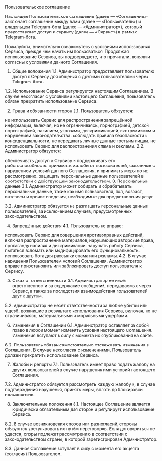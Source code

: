 Пользовательское соглашение

Настоящее Пользовательское соглашение (далее — «Соглашение») заключает соглашение между вами (далее — «Пользователь») и владельцем Telegram-бота (далее — «Администратор»), который предоставляет доступ к сервису (далее — «Сервис») в рамках Telegram-бота.

Пожалуйста, внимательно ознакомьтесь с условиями использования Сервиса, прежде чем начать им пользоваться. Продолжая использование Сервиса, вы подтверждаете, что прочитали, поняли и согласны с условиями данного Соглашения.

1. Общие положения
1.1. Администратор предоставляет пользователю доступ к Сервису для общения с другими пользователями через Telegram-бота.

1.2. Использование Сервиса регулируется настоящим Соглашением. В случае несогласия с условиями настоящего Соглашения, пользователь обязан прекратить использование Сервиса.

2. Права и обязанности сторон
2.1. Пользователь обязуется:

не использовать Сервис для распространения запрещённой информации, включая, но не ограничиваясь, порнографией, детской порнографией, насилием, угрозами, дискриминацией, экстремизмом и нарушением законодательства.
соблюдать правила безопасности и конфиденциальности, не передавать личные данные третьим лицам.
не использовать Сервис для распространения спама и рекламы.
2.2. Администратор обязуется:

обеспечивать доступ к Сервису и поддерживать его работоспособность.
принимать жалобы от пользователей, связанные с нарушением условий данного Соглашения, и принимать меры по их рассмотрению.
защищать персональные данные пользователей в соответствии с действующим законодательством.
3. Персональные данные
3.1. Администратор может собирать и обрабатывать персональные данные, такие как имя пользователя, пол, возраст, интересы и прочие сведения, необходимые для предоставления услуг.

3.2. Администратор обязуется не разглашать персональные данные пользователей, за исключением случаев, предусмотренных законодательством.

4. Запрещённые действия
4.1. Пользователь не вправе:

использовать Сервис для совершения противоправных действий, включая распространение материалов, нарушающих авторские права, пропаганду насилия и дискриминации.
нарушать работу Сервиса, пытаться взломать или модифицировать его функциональность.
использовать бота для рассылки спама или рекламы.
4.2. В случае нарушения Пользователем условий Соглашения, Администратор вправе приостановить или заблокировать доступ пользователя к Сервису.

5. Отказ от ответственности
5.1. Администратор не несёт ответственности за содержание сообщений, передаваемых через Сервис, а также за последствия взаимодействия пользователей друг с другом.

5.2. Администратор не несёт ответственности за любые убытки или ущерб, возникшие в результате использования Сервиса, включая, но не ограничиваясь, материальными и моральными ущербами.

6. Изменения в Соглашении
6.1. Администратор оставляет за собой право в любой момент изменять условия настоящего Соглашения. Изменения вступают в силу с момента их опубликования на сайте.

6.2. Пользователь обязан самостоятельно отслеживать изменения в Соглашении. В случае несогласия с изменениями, Пользователь должен прекратить использование Сервиса.

7. Жалобы и репорты
7.1. Пользователь имеет право подать жалобу на других пользователей в случае нарушения ими условий настоящего Соглашения.

7.2. Администратор обязуется рассмотреть каждую жалобу и, в случае подтверждения нарушения, принять меры, вплоть до блокировки пользователя.

8. Заключительные положения
8.1. Настоящее Соглашение является юридически обязательным для сторон и регулирует использование Сервиса.

8.2. В случае возникновения споров или разногласий, стороны обязуются урегулировать их путём переговоров. Если договориться не удастся, споры подлежат рассмотрению в соответствии с законодательством страны, в которой зарегистрирован Администратор.

8.3. Данное Соглашение вступает в силу с момента его акцепта (согласия) Пользователем.
